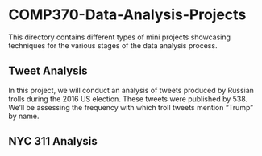 # COMP370-Data-Analysis-Projects

This directory contains different types of mini projects showcasing techniques for the various stages of the data analysis process.

## Tweet Analysis
In this project, we will conduct an analysis of tweets produced by Russian trolls during the 2016 US election. These tweets were published by 538. We’ll be assessing the frequency with which troll tweets mention “Trump” by name.

## NYC 311 Analysis